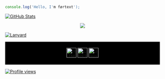 ```javascript
console.log('Hello, I'm førtext');
```

[![GitHub Stats](https://awesome-github-stats.azurewebsites.net/user-stats/fortextexe?cardType=github&theme=github-dark&showIcons=false&preferLogin=false&Border=DD272700&Ring=ffffff&Title=ffffff&Background=DD272700)](https://fortextdev.xyz)

<div align="center">
  <a href="https://fortextdev.xyz">
    <img src="https://readme-typing-svg.demolab.com?font=Fira+Code&pause=1000&color=F7F7F7&background=FF000000&center=true&width=435&lines=Full-Stack+Developer;f%C3%B8rtext" />
  </a>
</div>

[![Lanyard](https://lanyard.cnrad.dev/api/1222867645238345799)](https://fortextdev.xyz)

<div align="center" style="background:#000; padding:20px;">
  <img src="https://cdn.simpleicons.org/html5/ffffff" alt="HTML5" width="32" height="32" />
  <img src="https://cdn.simpleicons.org/css3/ffffff" alt="CSS3" width="32" height="32" />
  <img src="https://cdn.simpleicons.org/javascript/ffffff" alt="JavaScript" width="32" height="32" />
  <!-- Diğer ikonlar aynı şekilde -->
</div>


[![Profile views](https://komarev.com/ghpvc/?username=fortextexe&label=Profile%20views&color=0e75b6&style=flat)](https://fortextdev.xyz)
